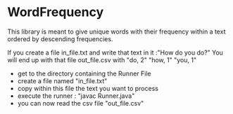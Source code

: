 WordFrequency
=============

This library is meant to give unique words with their frequency within a text ordered by descending frequencies.

If you create a file in_file.txt and write that text in it :"How do you do?"
You will end up with that file out_file.csv with
"do, 2"
"how, 1"
"you, 1"



* get to the directory containing the Runner File
* create a file named "in_file.txt"
* copy within this file the text you want to process
* execute the runner :  "javac Runner.java"
* you can now read the csv file "out_file.csv"